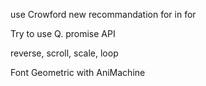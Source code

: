 use Crowford new recommandation
	for in
	for

Try to use Q. promise API

reverse, scroll, scale, loop

Font Geometric with AniMachine